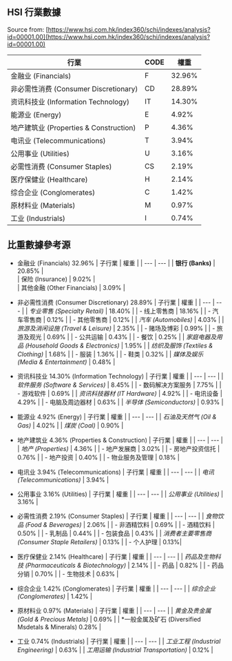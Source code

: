 ## HSI 行業數據
Source from: [https://www.hsi.com.hk/index360/schi/indexes/analysis?id=00001.00](https://www.hsi.com.hk/index360/schi/indexes/analysis?id=00001.00)

| 行業 | CODE | 權重 |
| --- | --- | --- |
|金融业 (Financials)                    | F | 32.96% |
|非必需性消费 (Consumer Discretionary)  | CD | 28.89% |
|资讯科技业 (Information Technology)    | IT | 14.30% |
|能源业 (Energy)                        | E | 4.92% |
|地产建筑业 (Properties & Construction) | P | 4.36% |
|电讯业 (Telecommunications)            | T | 3.94% |
|公用事业 (Utilities)                   | U | 3.16% |
|必需性消费 (Consumer Staples)          | CS | 2.19% |
|医疗保健业 (Healthcare)                | H | 2.14% |
|综合企业 (Conglomerates)               | C | 1.42% |
|原材料业 (Materials)                   | M | 0.97% |
|工业 (Industrials)                     | I | 0.74% |


## 比重數據參考源

- 金融业 (Financials) 32.96%
  | 子行業 | 權重 |
  | --- | --- |
  | **银行 (Banks)**     | 20.85% |       
  | 保险 (Insurance)     | 9.02%  |       
  | 其他金融 (Other Financials)  | 3.09% |        

- 非必需性消费  (Consumer Discretionary)  28.89%
  | 子行業 | 權重 |
  | --- | --- |
  | *专业零售 (Specialty Retail)* | 18.40% |
  | - 线上零售商 | 18.16% |
  | - 汽车零售商 | 0.12% |
  | - 其他零售商 | 0.12% |
  | *汽车 (Automobiles)* | 4.03% |
  | *旅游及消闲设施 (Travel & Leisure)* | 2.35% |
  |  - 赌场及博彩 | 0.99% |
  |  - 旅游及观光 | 0.69% |
  |  - 公共运输 | 0.43% |
  |  - 餐饮 | 0.25% |
  | *家庭电器及用品 (Household Goods & Electronics)* |   1.95%                 |
  | *纺织及服饰 (Textiles & Clothing)*    |    1.68%             |
  |  - 服装 | 1.36% |
  |  - 鞋类 | 0.32% |
  | *媒体及娱乐 (Media & Entertainment)*  |      0.48%             |

- 资讯科技业      14.30%    (Information Technology)
  | 子行業 | 權重 |
  | --- | --- |
  | *软件服务 (Software & Services)* |    8.45%          |
  |  - 数码解决方案服务  | 7.75% |
  |  - 游戏软件 | 0.69%  |
  | *资讯科技器材 (IT Hardware)*  |   4.92%      |
  |  - 电讯设备 | 4.29% |
  |  - 电脑及周边器材 | 0.63% |
  | *半导体 (Semiconductors)*          |   0.93%              |

- 能源业      4.92%     (Energy)
  | 子行業 | 權重 |
  | --- | --- |
  | *石油及天然气 (Oil & Gas)* |    4.02%                 |
  | *煤炭 (Coal)* |     0.90%                 |

- 地产建筑业      4.36%     (Properties & Construction)
  | 子行業 | 權重 |
  | --- | --- |
  | *地产 (Properties)* |      4.36%    |
  |  - 地产发展商  | 3.02% | 
  |  - 房地产投资信托 |  0.76% | 
  |  - 地产投资 |  0.40% | 
  |  - 物业服务及管理 |  0.18% | 

- 电讯业       3.94%    (Telecommunications)
  | 子行業 | 權重 |
  | --- | --- |
  | *电讯 (Telecommunications)* |     3.94%     |

- 公用事业        3.16%     (Utilities)
  | 子行業 | 權重 |
  | --- | --- |
  | *公用事业 (Utilities)* |     3.16%     |

- 必需性消费      2.19%     (Consumer Staples)
  | 子行業 | 權重 |
  | --- | --- |
  | *食物饮品 (Food & Beverages)* |     2.06%         |
  |  - 非酒精饮料 | 0.69% | 
  |  - 酒精饮料 |  0.50% | 
  |  - 乳制品 |  0.44% | 
  |  - 包装食品 |  0.43% | 
  | *消费者主要零售商 (Consumer Staple Retailers)* |     0.13%         |
  |  - 个人护理 | 0.13%|

- 医疗保健业      2.14%     (Healthcare)
  | 子行業 | 權重 |
  | --- | --- |
  | *药品及生物科技 (Pharmaceuticals & Biotechnology)*  | 2.14%     |
  |  - 药品 | 0.82% | 
  |  - 药品分销 |  0.70% | 
  |  - 生物技术 |  0.63% | 

- 综合企业        1.42%     (Conglomerates)
  | 子行業 | 權重 |
  | --- | --- |
  | *综合企业 (Conglomerates)*   |  1.42%     |

- 原材料业        0.97%     (Materials)
  | 子行業 | 權重 |
  | --- | --- |
  | *黄金及贵金属 (Gold & Precious Metals)* |     0.69%     |
  | *一般金属及矿石  (Diversified Msdetals & Minerals)  0.28%   |  

- 工业        0.74%     (Industrials)
  | 子行業 | 權重 |
  | --- | --- |
  | *工业工程  (Industrial Engineering)* |   0.63%    |
  | *工用运输  (Industrial Transportation)* |    0.12%     |

